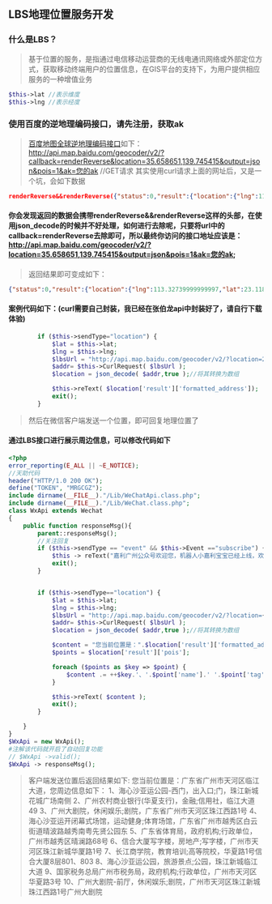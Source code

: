 ## LBS地理位置服务开发
### 什么是LBS？
>基于位置的服务，是指通过电信移动运营商的无线电通讯网络或外部定位方式，获取移动终端用户的位置信息，在GIS平台的支持下，为用户提供相应服务的一种增值业务
```php
$this->lat //表示维度
$this->lng //表示经度
```

### 使用百度的逆地理编码接口，请先注册，获取ak
>[百度地图全球逆地理编码接口](http://lbsyun.baidu.com/index.php?title=webapi/guide/webservice-geocoding-abroad)如下：
>http://api.map.baidu.com/geocoder/v2/?callback=renderReverse&location=35.658651,139.745415&output=json&pois=1&ak=您的ak //GET请求
>其实使用curl请求上面的网址后，又是一个坑，会如下数据
```json
renderReverse&&renderReverse({"status":0,"result":{"location":{"lng":113.32739999999997,"lat":23.118311010889089},"formatted_address":"广东省广州市天河区临江大道","business":"岭南,珠江新城,跑马场","addressComponent":{"country":"中国","country_code":0,"country_code_iso":"CHN","country_code_iso2":"CN","province":"广东省","city":"广州市","city_level":2,"district":"天河区","town":"","adcode":"440106","street":"临江大道","street_number":"","direction":"","distance":""},"pois":[{"addr":"珠江新城花城广场南侧","cp":" ","direction":"南","distance":"152","name":"海心沙亚运公园-西门","poiType":"出入口","point":{"x":113.32778869654283,"y":23.119524957099445},"tag":"出入口;门","tel":"","uid":"d0691d385cf02939efe4a564","zip":"","parent_poi":{"name":"海心沙亚运公园","tag":"旅游景点;公园","addr":"珠江新城临江大道","point":{"x":113.33142683385704,"y":23.117514109032066},"direction":"西","distance":"458","uid":"b2809cc01cbcea85593ac820"}}],"roads":[],"poiRegions":[],"sematic_description":"海心沙亚运公园-西门南152米","cityCode":257}})
```
#### 你会发现返回的数据会携带renderReverse&&renderReverse这样的头部，在使用json_decode的时候并不好处理，如何进行去除呢，只要将url中的callback=renderReverse去除即可，所以最终你访问的接口地址应该是：http://api.map.baidu.com/geocoder/v2/?location=35.658651,139.745415&output=json&pois=1&ak=您的ak;
>返回结果即可变成如下：
```json
{"status":0,"result":{"location":{"lng":113.32739999999997,"lat":23.118311010889089},"formatted_address":"广东省广州市天河区临江大道","business":"岭南,珠江新城,跑马场","addressComponent":{"country":"中国","country_code":0,"country_code_iso":"CHN","country_code_iso2":"CN","province":"广东省","city":"广州市","city_level":2,"district":"天河区","town":"","adcode":"440106","street":"临江大道","street_number":"","direction":"","distance":""},"pois":[{"addr":"珠江新城花城广场南侧","cp":" ","direction":"南","distance":"152","name":"海心沙亚运公园-西门","poiType":"出入口","point":{"x":113.32778869654283,"y":23.119524957099445},"tag":"出入口;门","tel":"","uid":"d0691d385cf02939efe4a564","zip":"","parent_poi":{"name":"海心沙亚运公园","tag":"旅游景点;公园","addr":"珠江新城临江大道","point":{"x":113.33142683385704,"y":23.117514109032066},"direction":"西","distance":"458","uid":"b2809cc01cbcea85593ac820"}}],"roads":[],"poiRegions":[],"sematic_description":"海心沙亚运公园-西门南152米","cityCode":257}
```

#### 案例代码如下：(curl需要自己封装，我已经在张伯龙api中封装好了，请自行下载体验)
```php
		if ($this->sendType="location") {
			$lat = $this->lat;
			$lng = $this->lng;
			$lbsUrl = "http://api.map.baidu.com/geocoder/v2/?location=23.118311,113.327400&output=json&pois=1&ak=3k4o9OMEipspDn5S1SPuZ7OafTqatVDg";
			$addr= $this->CurlRequest( $lbsUrl );
			$location = json_decode( $addr,true );//将其转换为数组

			$this->reText( $location['result']['formatted_address']);
			exit();
		}
```
>然后在微信客户端发送一个位置，即可回复地理位置了


#### 通过LBS接口进行展示周边信息，可以修改代码如下
```php
<?php
error_reporting(E_ALL || ~E_NOTICE);
//天助代码
header("HTTP/1.0 200 OK");
define("TOKEN", "MRGCGZ");
include dirname(__FILE__)."/Lib/WeChatApi.class.php";
include dirname(__FILE__)."/Lib/WeChat.class.php";
class WxApi extends Wechat
{
	public function responseMsg(){
		parent::responseMsg();
		//关注回复
		if ($this->sendType == "event" && $this->Event =="subscribe") {
			$this -> reText("嘉利广州公众号欢迎您，机器人小嘉利宝宝已经上线，欢迎语音或者文字调戏她哦！");
			exit();
		}


		if ($this->sendType=="location") {
			$lat = $this->lat;
			$lng = $this->lng;
			$lbsUrl = "http://api.map.baidu.com/geocoder/v2/?location={$lat},{$lng}&output=json&pois=1&ak=3k4o9OMEipspDn5S1SPuZ7OafTqatVDg";
			$addr= $this->CurlRequest( $lbsUrl );
			$location = json_decode( $addr,true );//将其转换为数组

			$content = "您当前位置是：".$location['result']['formatted_address']."，您周边信息如下：\n";
			$points = $location['result']['pois'];

			foreach ($points as $key => $point) {
				$content .= ++$key.'、'.$point['name'].' '.$point['tag'].' '.$point['addr']."\n";
			}

			$this->reText( $content );
			exit();
		}

	}
}
$WxApi = new WxApi();
#注解该代码就开启了自动回复功能
// $WxApi ->valid();
$WxApi -> responseMsg();
```
>客户端发送位置后返回结果如下:
>您当前位置是：广东省广州市天河区临江大道，您周边信息如下：
>1、海心沙亚运公园-西门，出入口;门，珠江新城花城广场南侧
>2、广州农村商业银行(华夏支行)，金融;信用社，临江大道49
>3、广州大剧院，休闲娱乐;剧院，广东省广州市天河区珠江西路1号
>4、海心沙亚运开闭幕式场馆，运动健身;体育场馆，广东省广州市越秀区白云街道晴波路越秀南粤先贤公园东
>5、广东省体育局，政府机构;行政单位，广州市越秀区晴澜路68号
>6、信合大厦写字楼，房地产;写字楼，广州市天河区珠江新城华厦路1号
>7、长江商学院，教育培训;高等院校，华夏路1号信合大厦8层801、803
>8、海心沙亚运公园，旅游景点;公园，珠江新城临江大道
>9、国家税务总局广州市税务局，政府机构;行政单位，广州市天河区华夏路3号
>10、广州大剧院-前厅，休闲娱乐;剧院，广州市天河区珠江新城珠江西路1号广州大剧院


